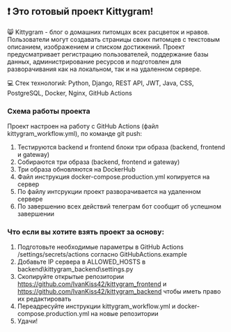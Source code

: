 ## :exclamation:  Это готовый проект Kittygram! 

:smile_cat: Kittygram - блог о домашних питомцах всех расцветок и нравов. Пользователи могут создавать страницы своих питомцев с текстовым описанием, изображением и списком достижений. Проект предусматривает регистрацию пользователей, поддержание базы данных, администрирование ресурсов и подготовлен для разворачивания как на локальном, так и на удаленном сервере. 

:computer: Стек технологий: Python, Django, REST API, JWT, Java, CSS, PostgreSQL, Docker, Nginx, GitHub Actions

### Схема работы проекта
Проект настроен на работу с GitHub Actions (файл kittygram_workflow.yml), по команде git push:  
1) Тестируются backend и frontend блоки три образа (backend, frontend и gateway)  
2) Собираются три образа (backend, frontend и gateway)  
3) Три образа обновляются на DockerHub
4) Файл инструкция docker-compose.production.yml копируется на сервер
5) По файлу интсрукции проект разворачивается на удаленном сервере
6) По завершению всех действий телеграм бот сообщит об успешном завершении

### Что если вы хотите взять проект за основу:
1) Подготовьте необходимые параметры в GitHub Actions /settings/secrets/actions согласно GitHubActions.example
2) Добавьте IP сервера в ALLOWED_HOSTS в backend\kittygram_backend\settings.py
3) Скопируйте открытые репозитории https://github.com/IvanKiss42/kittygram_frontend и https://github.com/IvanKiss42/kittygram_backend чтобы иметь право их редактировать
4) Переадресуйте инструкции kittygram_workflow.yml и docker-compose.production.yml на новые репозитории
5) Удачи!

